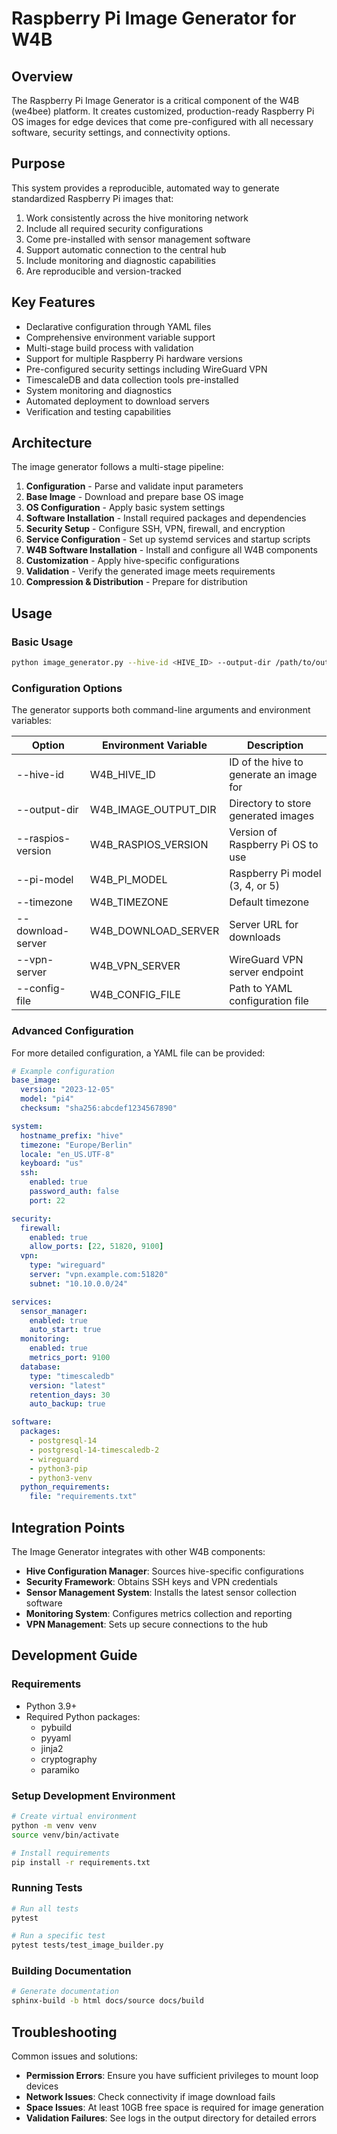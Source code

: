 # Raspberry Pi Image Generator for W4B

## Overview

The Raspberry Pi Image Generator is a critical component of the W4B (we4bee) platform. It creates customized, production-ready Raspberry Pi OS images for edge devices that come pre-configured with all necessary software, security settings, and connectivity options.

## Purpose

This system provides a reproducible, automated way to generate standardized Raspberry Pi images that:

1. Work consistently across the hive monitoring network
2. Include all required security configurations
3. Come pre-installed with sensor management software
4. Support automatic connection to the central hub
5. Include monitoring and diagnostic capabilities
6. Are reproducible and version-tracked

## Key Features

- Declarative configuration through YAML files
- Comprehensive environment variable support
- Multi-stage build process with validation
- Support for multiple Raspberry Pi hardware versions
- Pre-configured security settings including WireGuard VPN
- TimescaleDB and data collection tools pre-installed
- System monitoring and diagnostics
- Automated deployment to download servers
- Verification and testing capabilities

## Architecture

The image generator follows a multi-stage pipeline:

1. **Configuration** - Parse and validate input parameters
2. **Base Image** - Download and prepare base OS image
3. **OS Configuration** - Apply basic system settings
4. **Software Installation** - Install required packages and dependencies
5. **Security Setup** - Configure SSH, VPN, firewall, and encryption
6. **Service Configuration** - Set up systemd services and startup scripts
7. **W4B Software Installation** - Install and configure all W4B components
8. **Customization** - Apply hive-specific configurations
9. **Validation** - Verify the generated image meets requirements
10. **Compression & Distribution** - Prepare for distribution

## Usage

### Basic Usage

```bash
python image_generator.py --hive-id <HIVE_ID> --output-dir /path/to/output
```

### Configuration Options

The generator supports both command-line arguments and environment variables:

| Option | Environment Variable | Description |
|--------|---------------------|-------------|
| --hive-id | W4B_HIVE_ID | ID of the hive to generate an image for |
| --output-dir | W4B_IMAGE_OUTPUT_DIR | Directory to store generated images |
| --raspios-version | W4B_RASPIOS_VERSION | Version of Raspberry Pi OS to use |
| --pi-model | W4B_PI_MODEL | Raspberry Pi model (3, 4, or 5) |
| --timezone | W4B_TIMEZONE | Default timezone |
| --download-server | W4B_DOWNLOAD_SERVER | Server URL for downloads |
| --vpn-server | W4B_VPN_SERVER | WireGuard VPN server endpoint |
| --config-file | W4B_CONFIG_FILE | Path to YAML configuration file |

### Advanced Configuration

For more detailed configuration, a YAML file can be provided:

```yaml
# Example configuration
base_image:
  version: "2023-12-05"
  model: "pi4"
  checksum: "sha256:abcdef1234567890"

system:
  hostname_prefix: "hive"
  timezone: "Europe/Berlin"
  locale: "en_US.UTF-8"
  keyboard: "us"
  ssh:
    enabled: true
    password_auth: false
    port: 22

security:
  firewall:
    enabled: true
    allow_ports: [22, 51820, 9100]
  vpn:
    type: "wireguard"
    server: "vpn.example.com:51820"
    subnet: "10.10.0.0/24"

services:
  sensor_manager:
    enabled: true
    auto_start: true
  monitoring:
    enabled: true
    metrics_port: 9100
  database:
    type: "timescaledb"
    version: "latest"
    retention_days: 30
    auto_backup: true

software:
  packages:
    - postgresql-14
    - postgresql-14-timescaledb-2
    - wireguard
    - python3-pip
    - python3-venv
  python_requirements:
    file: "requirements.txt"
```

## Integration Points

The Image Generator integrates with other W4B components:

- **Hive Configuration Manager**: Sources hive-specific configurations
- **Security Framework**: Obtains SSH keys and VPN credentials
- **Sensor Management System**: Installs the latest sensor collection software
- **Monitoring System**: Configures metrics collection and reporting
- **VPN Management**: Sets up secure connections to the hub

## Development Guide

### Requirements

- Python 3.9+
- Required Python packages:
  - pybuild
  - pyyaml
  - jinja2
  - cryptography
  - paramiko

### Setup Development Environment

```bash
# Create virtual environment
python -m venv venv
source venv/bin/activate

# Install requirements
pip install -r requirements.txt
```

### Running Tests

```bash
# Run all tests
pytest

# Run a specific test
pytest tests/test_image_builder.py
```

### Building Documentation

```bash
# Generate documentation
sphinx-build -b html docs/source docs/build
```

## Troubleshooting

Common issues and solutions:

- **Permission Errors**: Ensure you have sufficient privileges to mount loop devices
- **Network Issues**: Check connectivity if image download fails
- **Space Issues**: At least 10GB free space is required for image generation
- **Validation Failures**: See logs in the output directory for detailed errors


